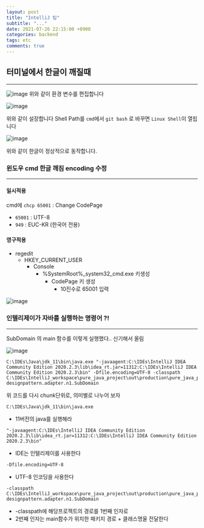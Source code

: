 ```yaml
---
layout: post
title: "IntelliJ 팁"
subtitle: "..."
date: 2021-07-26 22:15:00 +0900
categories: backend
tags: etc
comments: true
---
```


## 터미널에서 한글이 깨질때

---

![image](https://user-images.githubusercontent.com/66164361/126995355-750969de-8013-49f4-a66b-0cfc0d688226.png)
위와 같이 환경 변수를 편집합니다

![image](https://user-images.githubusercontent.com/66164361/126995221-3b8736d3-dafb-44d1-a8ed-c9aef01e1885.png)

위와 같이 설장합니다
Shell Path를 `cmd`에서 `git bash` 로 바꾸면 `Linux Shell`이 열립니다

![image](https://user-images.githubusercontent.com/66164361/126995518-cf651f50-fa76-495b-af04-4d5bab17d617.png)

위와 같이 한글이 정상적으로 동작합니다.

### 윈도우 cmd 한글 깨짐 encoding 수정

---

#### 일시적용

cmd에 `chcp 65001` : Change CodePage

- `65001` : UTF-8
- `949` : EUC-KR (한국어 전용)

#### 영구적용

- regedit
  - HKEY_CURRENT_USER
    - Console
      - %SystemRoot%\_system32_cmd.exe 키생성
        - CodePage 키 생성
          - 10진수로 65001 입력

![image](https://user-images.githubusercontent.com/66164361/127558391-940a277c-df24-47d6-81b6-0fb3d11f5d20.png)

### 인텔리제이가 자바를 실행하는 명령어 ?!

---

SubDomain 의 main 함수를 이렇게 실행했다.. 신기해서 올림

![image](https://user-images.githubusercontent.com/66164361/128587548-198d6929-897a-461a-b87e-09c99df92726.png)

```shell
C:\IDEs\Java\jdk_11\bin\java.exe "-javaagent:C:\IDEs\IntelliJ IDEA Community Edition 2020.2.3\lib\idea_rt.jar=11312:C:\IDEs\IntelliJ IDEA Community Edition 2020.2.3\bin" -Dfile.encoding=UTF-8 -classpath C:\IDEs\IntelliJ_workspace\pure_java_project\out\production\pure_java_project designpattern.adapter.n1.SubDomain
```

위 코드를 다시 chunk단위로, 의미별로 나누어 보자

```
C:\IDEs\Java\jdk_11\bin\java.exe
```

- 11버전의 java를 실행해라

```
"-javaagent:C:\IDEs\IntelliJ IDEA Community Edition 2020.2.3\lib\idea_rt.jar=11312:C:\IDEs\IntelliJ IDEA Community Edition 2020.2.3\bin"
```

- IDE는 인텔리제이를 사용한다

```
-Dfile.encoding=UTF-8
```

- UTF-8 인코딩을 사용한다

```
-classpath C:\IDEs\IntelliJ_workspace\pure_java_project\out\production\pure_java_project designpattern.adapter.n1.SubDomain
```

- -classpath에 해당프로젝트의 경로를 1번째 인자로
- 2번째 인자는 main함수가 위치한 패키지 경로 + 클래스명울 전달한다
